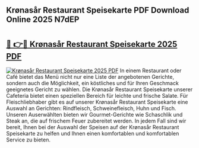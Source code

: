 ## Krønasår Restaurant Speisekarte PDF Download Online 2025 N7dEP

# <h2><a href="http://gc7fxp.nevu.top/?p=Kr%c3%b8nas%c3%a5r+Restaurant+Speisekarte">🔗 👉🔴 Krønasår Restaurant Speisekarte 2025 PDF</a></h2>

[![Krønasår Restaurant Speisekarte 2025 PDF](https://i.imgur.com/dBaPXMq.png)](http://gc7fxp.nevu.top/?p=Kr%c3%b8nas%c3%a5r+Restaurant+Speisekarte)
In einem Restaurant oder Café bietet das Menü nicht nur eine Liste der angebotenen Gerichte, sondern auch die Möglichkeit, ein köstliches und für Ihren Geschmack geeignetes Gericht zu wählen. Die Krønasår Restaurant Speisekarte unserer Cafeteria bietet einen speziellen Bereich für leichte und frische Salate. Für Fleischliebhaber gibt es auf unserer Krønasår Restaurant Speisekarte eine Auswahl an Gerichten: Rindfleisch, Schweinefleisch, Huhn und Fisch. Unseren Auserwählten bieten wir Gourmet-Gerichte wie Schaschlik und Steak an, die auf frischem Feuer zubereitet werden. In jedem Fall sind wir bereit, Ihnen bei der Auswahl der Speisen auf der Krønasår Restaurant Speisekarte zu helfen und Ihnen einen komfortablen und komfortablen Service zu bieten.
